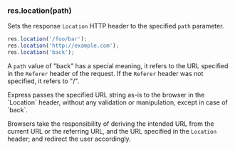 <!---
 Copyright (c) 2016 StrongLoop, IBM, and Express Contributors
 License: MIT
-->

<h3 id='res.location'>res.location(path)</h3>

Sets the response `Location` HTTP header to the specified `path` parameter.

~~~js
res.location('/foo/bar');
res.location('http://example.com');
res.location('back');
~~~

A `path` value of "back" has a special meaning, it refers to the URL specified in the `Referer` header of the request. If the `Referer` header was not specified, it refers to "/".

<div class='doc-box doc-warn' markdown="1">
Express passes the specified URL string as-is to the browser in the `Location` header,
without any validation or manipulation, except in case of `back`.

Browsers take the responsibility of deriving the intended URL from the current URL
or the referring URL, and the URL specified in the `Location` header; and redirect the user accordingly.
</div>
